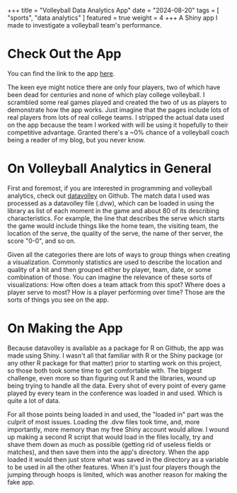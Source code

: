+++
title = "Volleyball Data Analytics App"
date = "2024-08-20"
tags = [
    "sports",
    "data analytics"
]
featured = true
weight = 4
+++
A Shiny app I made to investigate a volleyball team's performance. <!--more-->

# Check Out the App
You can find the link to the app [here](https://wyattjohn.shinyapps.io/fake_vb/).

The keen eye might notice there are only four players, two of which have been dead for centuries and none of which play college volleyball. I scrambled some real games played and created the two of us as players to demonstrate how the app works. Just imagine that the pages include lots of real players from lots of real college teams. I stripped the actual data used on the app because the team I worked with will be using it hopefully to their competitive advantage. Granted there's a ~0% chance of a volleyball coach being a reader of my blog, but you never know.

# On Volleyball Analytics in General
First and foremost, if you are interested in programming and volleyball analytics, check out [datavolley](https://github.com/openvolley/datavolley) on Github. The match data I used was processed as a datavolley file (.dvw), which can be loaded in using the library as list of each moment in the game and about 80 of its describing characteristics. For example, the line that describes the serve which starts the game would include things like the home team, the visiting team, the location of the serve, the quality of the serve, the name of ther server, the score "0-0", and so on.

Given all the categories there are lots of ways to group things when creating a visualization. Commonly statistics are used to describe the location and quality of a hit and then grouped either by player, team, date, or some combination of those. You can imagine the relevance of these sorts of visualizations: How often does a team attack from this spot? Where does a player serve to most? How is a player performing over time? Those are the sorts of things you see on the app.

# On Making the App
Because datavolley is available as a package for R on Github, the app was made using Shiny. I wasn't all that familiar with R or the Shiny package (or any other R package for that matter) prior to starting work on this project, so those both took some time to get comfortable with. The biggest challenge, even more so than figuring out R and the libraries, wound up being trying to handle all the data. Every shot of every point of every game played by every team in the conference was loaded in and used. Which is quite a lot of data.

For all those points being loaded in and used, the "loaded in" part was the culprit of most issues. Loading the .dvw files took time, and, more importantly, more memory than my free Shiny account would allow. I wound up making a second R script that would load in the files locally, try and shave them down as much as possible (getting rid of useless fields or matches), and then save them into the app's directory. When the app loaded it would then just store what was saved in the directory as a variable to be used in all the other features. When it's just four players though the jumping through hoops is limited, which was another reason for making the fake app.